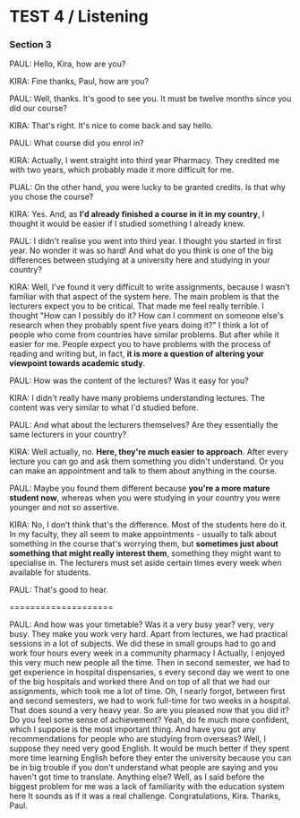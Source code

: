 TEST 4 / Listening  
=======

### Section 3  

PAUL: Hello, Kira, how are you?  
  
KIRA: Fine thanks, Paul, how are you?  
  
PAUL: Well, thanks. It's good to see you. It must be twelve months since you did our course?   
  
KIRA: That's right. It's nice to come back and say hello.  
  
PAUL: What course did you enrol in?   
  
KIRA: Actually, I went straight into third year Pharmacy. They credited me with two years, which probably made it more difficult for me.  
  
PUAL: On the other hand, you were lucky to be granted credits. Is that why you chose the course?   
  
KIRA: Yes. And, as **I'd already finished a course in it in my country**, I thought it would be easier if I studied something I already knew.   
  
PAUL: I didn't realise you went into third year. I thought you started in first year. No wonder it was so hard! And what do you think is one of the big differences between studying at a university here and studying in your country?  
  
KIRA: Well, I've found it very difficult to write assignments, because I wasn't familiar with that aspect of the system here. The main problem is that the lecturers expect you to be critical. That made me feel really terrible. I thought "How can I possibly do it? How can I comment on someone else's research when they probably spent five years doing it?" I think a lot of people who come from countries have similar problems. But after while it easier for me. People expect you to have problems with the process of reading and writing but, in fact, **it is more a question of altering your viewpoint towards academic study**.  
  
PAUL: How was the content of the lectures? Was it easy for you?  
  
KIRA: I didn't really have many problems understanding lectures. The content was very similar to what I'd studied before.  
  
PAUL: And what about the lecturers themselves? Are they essentially the same lecturers in your country?  
  
KIRA: Well actually, no. **Here, they're much easier to approach**. After every lecture you can go and ask them something you didn't understand. Or you can make an appointment and talk to them about anything in the course.  
  
PAUL: Maybe you found them different because **you're a more mature student now**, whereas when you were studying in your country you were younger and not so assertive.  
  
KIRA: No, I don't think that's the difference. Most of the students here do it. In my faculty, they all seem to make appointments - usually to talk about something in the course that's worrying them, but **sometimes just about something that might really interest them**, something they might want to specialise in. The lecturers must set aside certain times every week when available for students.  
  
PAUL: That's good to hear.   
  
====================
  
PAUL: And how was your timetable? Was it a very busy year? very, very busy. They make you work very hard. Apart from lectures, we had practical sessions in a lot of subjects. We did these in small groups had to go and work four hours every week in a community pharmacy I Actually, I enjoyed this very much new people all the time. Then in second semester, we had to get experience in hospital dispensaries, s every second day we went to one of the big hospitals and worked there And on top of all that we had our assignments, which took me a lot of time. Oh, I nearly forgot, between first and second semesters, we had to work full-time for two weeks in a hospital. That does sound a very heavy year. So are you pleased now that you did it? Do you feel some sense of achievement? Yeah, do fe much more confident, which I suppose is the most important thing. And have you got any recommendations for people who are studying from overseas? Well, I suppose they need very good English. It would be much better if they spent more time learning English before they enter the university because you can be in big trouble if you don't understand what people are saying and you haven't got time to translate. Anything else? Well, as I said before the biggest problem for me was a lack of familiarity with the education system here It sounds as if it was a real challenge. Congratulations, Kira. Thanks, Paul.  
